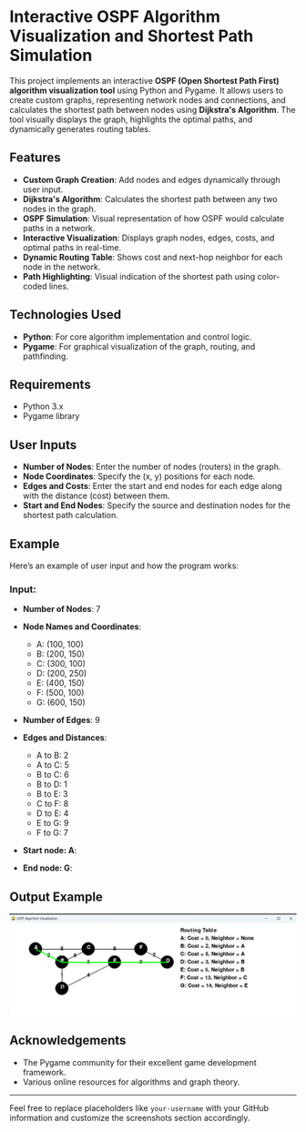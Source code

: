 # Interactive OSPF Algorithm Visualization and Shortest Path Simulation

This project implements an interactive **OSPF (Open Shortest Path First) algorithm visualization tool** using Python and Pygame. It allows users to create custom graphs, representing network nodes and connections, and calculates the shortest path between nodes using **Dijkstra's Algorithm**. The tool visually displays the graph, highlights the optimal paths, and dynamically generates routing tables.

## Features
- **Custom Graph Creation**: Add nodes and edges dynamically through user input.
- **Dijkstra's Algorithm**: Calculates the shortest path between any two nodes in the graph.
- **OSPF Simulation**: Visual representation of how OSPF would calculate paths in a network.
- **Interactive Visualization**: Displays graph nodes, edges, costs, and optimal paths in real-time.
- **Dynamic Routing Table**: Shows cost and next-hop neighbor for each node in the network.
- **Path Highlighting**: Visual indication of the shortest path using color-coded lines.

## Technologies Used
- **Python**: For core algorithm implementation and control logic.
- **Pygame**: For graphical visualization of the graph, routing, and pathfinding.

## Requirements
- Python 3.x
- Pygame library

## User Inputs
- **Number of Nodes**: Enter the number of nodes (routers) in the graph.
- **Node Coordinates**: Specify the (x, y) positions for each node.
- **Edges and Costs**: Enter the start and end nodes for each edge along with the distance (cost) between them.
- **Start and End Nodes**: Specify the source and destination nodes for the shortest path calculation.

## Example

Here’s an example of user input and how the program works:

### Input:

- **Number of Nodes**: 7
- **Node Names and Coordinates**:
  - A: (100, 100)
  - B: (200, 150)
  - C: (300, 100)
  - D: (200, 250)
  - E: (400, 150)
  - F: (500, 100)
  - G: (600, 150)

- **Number of Edges**: 9
- **Edges and Distances**:
  - A to B: 2
  - A to C: 5
  - B to C: 6
  - B to D: 1
  - B to E: 3
  - C to F: 8
  - D to E: 4
  - E to G: 9
  - F to G: 7

- **Start node: A**:
- **End node: G**:

## Output Example
![OSPF Visualization Output](ospf_visualization.png)

## Acknowledgements
- The Pygame community for their excellent game development framework.
- Various online resources for algorithms and graph theory.

---

Feel free to replace placeholders like `your-username` with your GitHub information and customize the screenshots section accordingly.
